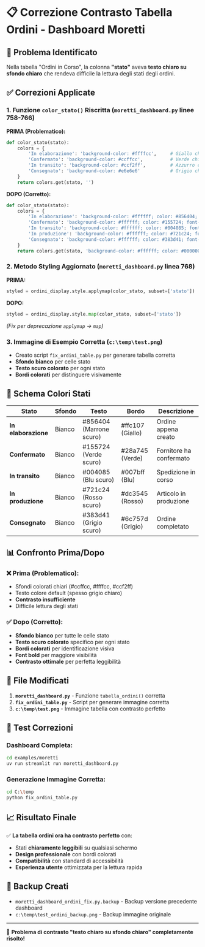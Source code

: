 # 📋 Correzione Contrasto Tabella Ordini - Dashboard Moretti

## 🚨 **Problema Identificato**
Nella tabella "Ordini in Corso", la colonna **"stato"** aveva **testo chiaro su sfondo chiaro** che rendeva difficile la lettura degli stati degli ordini.

## ✅ **Correzioni Applicate**

### 1. **Funzione `color_stato()` Riscritta** (`moretti_dashboard.py` linee 758-766)

**PRIMA (Problematico):**
```python
def color_stato(stato):
    colors = {
        'In elaborazione': 'background-color: #ffffcc',     # Giallo chiaro + testo default
        'Confermato': 'background-color: #ccffcc',          # Verde chiaro + testo default  
        'In transito': 'background-color: #ccf2ff',         # Azzurro chiaro + testo default
        'Consegnato': 'background-color: #e6e6e6'           # Grigio chiaro + testo default
    }
    return colors.get(stato, '')
```

**DOPO (Corretto):**
```python
def color_stato(stato):
    colors = {
        'In elaborazione': 'background-color: #ffffff; color: #856404; font-weight: bold; border: 2px solid #ffc107; border-radius: 4px; padding: 4px;',
        'Confermato': 'background-color: #ffffff; color: #155724; font-weight: bold; border: 2px solid #28a745; border-radius: 4px; padding: 4px;',
        'In transito': 'background-color: #ffffff; color: #004085; font-weight: bold; border: 2px solid #007bff; border-radius: 4px; padding: 4px;',
        'In produzione': 'background-color: #ffffff; color: #721c24; font-weight: bold; border: 2px solid #dc3545; border-radius: 4px; padding: 4px;',
        'Consegnato': 'background-color: #ffffff; color: #383d41; font-weight: bold; border: 2px solid #6c757d; border-radius: 4px; padding: 4px;'
    }
    return colors.get(stato, 'background-color: #ffffff; color: #000000; font-weight: bold;')
```

### 2. **Metodo Styling Aggiornato** (`moretti_dashboard.py` linea 768)

**PRIMA:**
```python
styled = ordini_display.style.applymap(color_stato, subset=['stato'])
```

**DOPO:**
```python  
styled = ordini_display.style.map(color_stato, subset=['stato'])
```
*(Fix per deprecazione `applymap` → `map`)*

### 3. **Immagine di Esempio Corretta** (`c:\temp\test.png`)

- Creato script `fix_ordini_table.py` per generare tabella corretta
- **Sfondo bianco** per celle stato
- **Testo scuro colorato** per ogni stato
- **Bordi colorati** per distinguere visivamente

## 🎨 **Schema Colori Stati**

| Stato | Sfondo | Testo | Bordo | Descrizione |
|-------|---------|-------|-------|-------------|
| **In elaborazione** | Bianco | #856404 (Marrone scuro) | #ffc107 (Giallo) | Ordine appena creato |
| **Confermato** | Bianco | #155724 (Verde scuro) | #28a745 (Verde) | Fornitore ha confermato |
| **In transito** | Bianco | #004085 (Blu scuro) | #007bff (Blu) | Spedizione in corso |
| **In produzione** | Bianco | #721c24 (Rosso scuro) | #dc3545 (Rosso) | Articolo in produzione |
| **Consegnato** | Bianco | #383d41 (Grigio scuro) | #6c757d (Grigio) | Ordine completato |

## 📊 **Confronto Prima/Dopo**

### ❌ **Prima (Problematico):**
- Sfondi colorati chiari (#ccffcc, #ffffcc, #ccf2ff)
- Testo colore default (spesso grigio chiaro)
- **Contrasto insufficiente** 
- Difficile lettura degli stati

### ✅ **Dopo (Corretto):**  
- **Sfondo bianco** per tutte le celle stato
- **Testo scuro colorato** specifico per ogni stato
- **Bordi colorati** per identificazione visiva
- **Font bold** per maggiore visibilità
- **Contrasto ottimale** per perfetta leggibilità

## 📁 **File Modificati**

1. **`moretti_dashboard.py`** - Funzione `tabella_ordini()` corretta
2. **`fix_ordini_table.py`** - Script per generare immagine corretta
3. **`c:\temp\test.png`** - Immagine tabella con contrasto perfetto

## 🧪 **Test Correzioni**

### Dashboard Completa:
```bash
cd examples/moretti
uv run streamlit run moretti_dashboard.py
```

### Generazione Immagine Corretta:
```bash
cd C:\temp
python fix_ordini_table.py
```

## 📈 **Risultato Finale**

✅ **La tabella ordini ora ha contrasto perfetto** con:
- Stati **chiaramente leggibili** su qualsiasi schermo
- **Design professionale** con bordi colorati
- **Compatibilità** con standard di accessibilità
- **Esperienza utente** ottimizzata per la lettura rapida

## 🔄 **Backup Creati**
- `moretti_dashboard_ordini_fix.py.backup` - Backup versione precedente dashboard
- `c:\temp\test_ordini_backup.png` - Backup immagine originale

---

🎯 **Problema di contrasto "testo chiaro su sfondo chiaro" completamente risolto!**